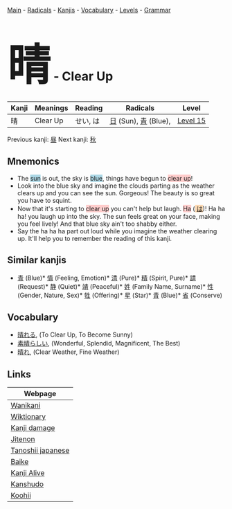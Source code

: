 <style> bigfont {font-size: 100px}</style>
[Main](../README.md) -
[Radicals](../radicals.md) -
[Kanjis](../kanjis.md) -
[Vocabulary](../vocabulary.md) -
[Levels](../levels.md) -
[Grammar](../grammar.md)
# <bigfont> 晴</bigfont> - Clear Up 

| Kanji | Meanings | Reading | Radicals | Level |
| --- | --- | --- | --- | --- |
| 晴 | Clear Up | せい, は | [日](../radicals/日.md) (Sun), [青](../radicals/青.md) (Blue),  | [Level 15](../levels/wk_level15.md) |

Previous kanji: [昼](昼.md) Next kanji: [秋](秋.md) 

## Mnemonics
 * The <span style="background-color:#ADD8E6"> sun</span> is out, the sky is <span style="background-color:#ADD8E6"> blue</span>, things have begun to <span style="background-color:#ffcccb"> clear up</span>!
* Look into the blue sky and imagine the clouds parting as the weather clears up and you can see the sun. Gorgeous! The beauty is so great you have to squint.
* Now that it's starting to <span style="background-color:#ffcccb"> clear up</span> you can't help but laugh. <span style="background-color:#ffcccb"> Ha</span> (<span style="background-color:#fed8b1"> [は](https://jisho.org/search/は)</span>)! Ha ha ha! you laugh up into the sky. The sun feels great on your face, making you feel lively! And that blue sky ain't too shabby either.
* Say the ha ha ha part out loud while you imagine the weather clearing up. It'll help you to remember the reading of this kanji.


## Similar kanjis
 * [青](青.md) (Blue)* [情](情.md) (Feeling, Emotion)* [清](清.md) (Pure)* [精](精.md) (Spirit, Pure)* [請](請.md) (Request)* [静](静.md) (Quiet)* [靖](靖.md) (Peaceful)* [姓](姓.md) (Family Name, Surname)* [性](性.md) (Gender, Nature, Sex)* [牲](牲.md) (Offering)* [星](星.md) (Star)* [青](青.md) (Blue)* [省](省.md) (Conserve)


## Vocabulary
 * [晴れる](../vocabulary/晴.md), (To Clear Up, To Become Sunny)
* [素晴らしい](../vocabulary/晴.md), (Wonderful, Splendid, Magnificent, The Best)
* [晴れ](../vocabulary/晴.md), (Clear Weather, Fine Weather)



## Links 

| Webpage |
| --- |
| [Wanikani          ](https://www.wanikani.com/kanji/晴) |
| [Wiktionary        ](https://en.wiktionary.org/wiki/晴) |
| [Kanji damage      ](http://www.kanjidamage.com/kanji/search?utf8=✓&q=晴) |
| [Jitenon           ](https://jitenon.com/kanji/晴) |
| [Tanoshii japanese ](https://www.tanoshiijapanese.com/dictionary/kanji.cfm?k=晴) |
| [Baike             ](https://baike.baidu.com/item/晴) |
| [Kanji Alive       ](https://app.kanjialive.com/晴) |
| [Kanshudo          ](https://www.kanshudo.com/searchmn?q=晴) |
| [Koohii            ](https://kanji.koohii.com/study/kanji/晴) |
